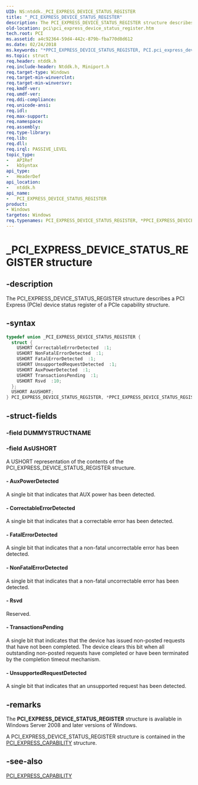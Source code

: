 ```yaml
---
UID: NS:ntddk._PCI_EXPRESS_DEVICE_STATUS_REGISTER
title: "_PCI_EXPRESS_DEVICE_STATUS_REGISTER"
description: The PCI_EXPRESS_DEVICE_STATUS_REGISTER structure describes a PCI Express (PCIe) device status register of a PCIe capability structure.
old-location: pci\pci_express_device_status_register.htm
tech.root: PCI
ms.assetid: a4c92364-59d4-442c-879b-fba770d8d612
ms.date: 02/24/2018
ms.keywords: "*PPCI_EXPRESS_DEVICE_STATUS_REGISTER, PCI.pci_express_device_status_register, PCI_EXPRESS_DEVICE_STATUS_REGISTER, PCI_EXPRESS_DEVICE_STATUS_REGISTER union [Buses], PPCI_EXPRESS_DEVICE_STATUS_REGISTER, PPCI_EXPRESS_DEVICE_STATUS_REGISTER union pointer [Buses], _PCI_EXPRESS_DEVICE_STATUS_REGISTER, ntddk/PCI_EXPRESS_DEVICE_STATUS_REGISTER, ntddk/PPCI_EXPRESS_DEVICE_STATUS_REGISTER, pci_struct_90e0cf73-2c43-444d-bdaa-77fd00d483a7.xml"
ms.topic: struct
req.header: ntddk.h
req.include-header: Ntddk.h, Miniport.h
req.target-type: Windows
req.target-min-winverclnt:
req.target-min-winversvr:
req.kmdf-ver:
req.umdf-ver:
req.ddi-compliance:
req.unicode-ansi:
req.idl:
req.max-support:
req.namespace:
req.assembly:
req.type-library:
req.lib:
req.dll:
req.irql: PASSIVE_LEVEL
topic_type:
-	APIRef
-	kbSyntax
api_type:
-	HeaderDef
api_location:
-	ntddk.h
api_name:
-	PCI_EXPRESS_DEVICE_STATUS_REGISTER
product:
- Windows
targetos: Windows
req.typenames: PCI_EXPRESS_DEVICE_STATUS_REGISTER, *PPCI_EXPRESS_DEVICE_STATUS_REGISTER
---
```


# _PCI_EXPRESS_DEVICE_STATUS_REGISTER structure


## -description


The PCI_EXPRESS_DEVICE_STATUS_REGISTER structure describes a PCI Express (PCIe) device status register of a PCIe capability structure.


## -syntax


```cpp
typedef union _PCI_EXPRESS_DEVICE_STATUS_REGISTER {
  struct {
    USHORT CorrectableErrorDetected  :1;
    USHORT NonFatalErrorDetected  :1;
    USHORT FatalErrorDetected  :1;
    USHORT UnsupportedRequestDetected  :1;
    USHORT AuxPowerDetected  :1;
    USHORT TransactionsPending  :1;
    USHORT Rsvd  :10;
  };
  USHORT AsUSHORT;
} PCI_EXPRESS_DEVICE_STATUS_REGISTER, *PPCI_EXPRESS_DEVICE_STATUS_REGISTER;
```


## -struct-fields




### -field DUMMYSTRUCTNAME




### -field AsUSHORT

A USHORT representation of the contents of the PCI_EXPRESS_DEVICE_STATUS_REGISTER structure.


#### - AuxPowerDetected

A single bit that indicates that AUX power has been detected.


#### - CorrectableErrorDetected

A single bit that indicates that a correctable error has been detected.


#### - FatalErrorDetected

A single bit that indicates that a non-fatal uncorrectable error has been detected.


#### - NonFatalErrorDetected

A single bit that indicates that a non-fatal uncorrectable error has been detected.


#### - Rsvd

Reserved.


#### - TransactionsPending

A single bit that indicates that the device has issued non-posted requests that have not been completed. The device clears this bit when all outstanding non-posted requests have completed or have been terminated by the completion timeout mechanism.


#### - UnsupportedRequestDetected

A single bit that indicates that an unsupported request has been detected.


## -remarks



The <b>PCI_EXPRESS_DEVICE_STATUS_REGISTER</b> structure is available in Windows Server 2008 and later versions of Windows.

A PCI_EXPRESS_DEVICE_STATUS_REGISTER structure is contained in the <a href="https://msdn.microsoft.com/library/windows/hardware/ff537460">PCI_EXPRESS_CAPABILITY</a> structure.




## -see-also

<a href="https://msdn.microsoft.com/library/windows/hardware/ff537460">PCI_EXPRESS_CAPABILITY</a>



 

 


